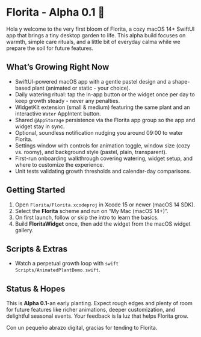 # Florita - Alpha 0.1 🌿

Hola y welcome to the very first bloom of Florita, a cozy macOS 14+ SwiftUI app that brings a tiny desktop garden to life. This alpha build focuses on warmth, simple care rituals, and a little bit of everyday calma while we prepare the soil for future features.

## What’s Growing Right Now
- SwiftUI-powered macOS app with a gentle pastel design and a shape-based plant (animated or static - your choice).
- Daily watering ritual: tap the in-app button or the widget once per day to keep growth steady - never any penalties.
- WidgetKit extension (small & medium) featuring the same plant and an interactive `Water` AppIntent button.
- Shared `@AppStorage` persistence via the Florita app group so the app and widget stay in sync.
- Optional, soundless notification nudging you around 09:00 to water Florita.
- Settings window with controls for animation toggle, window size (cozy vs. roomy), and background style (pastel, plain, transparent).
- First-run onboarding walkthrough covering watering, widget setup, and where to customize the experience.
- Unit tests validating growth thresholds and calendar-day comparisons.

## Getting Started
1. Open `Florita/Florita.xcodeproj` in Xcode 15 or newer (macOS 14 SDK).
2. Select the **Florita** scheme and run on “My Mac (macOS 14+)”.
3. On first launch, follow or skip the intro to learn the basics.
4. Build **FloritaWidget** once, then add the widget from the macOS widget gallery.

## Scripts & Extras
- Watch a perpetual growth loop with `swift Scripts/AnimatedPlantDemo.swift`.

## Status & Hopes
This is **Alpha 0.1**-an early planting. Expect rough edges and plenty of room for future features like richer animations, deeper customization, and delightful seasonal events. Your feedback is la luz that helps Florita grow.

Con un pequeño abrazo digital, gracias for tending to Florita.
